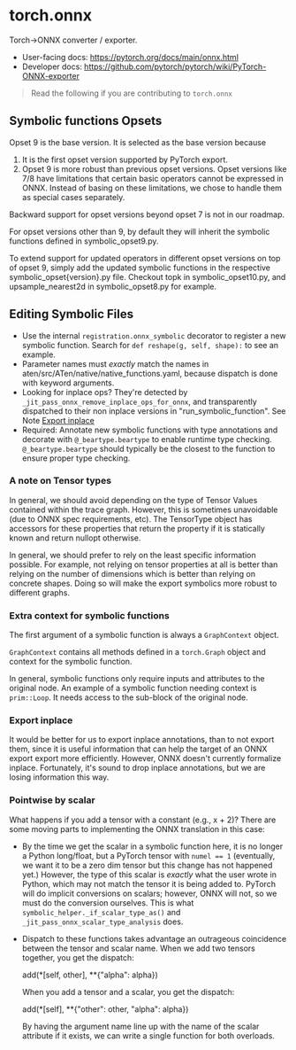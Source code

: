 # torch.onnx

Torch->ONNX converter / exporter.

- User-facing docs: https://pytorch.org/docs/main/onnx.html
- Developer docs: https://github.com/pytorch/pytorch/wiki/PyTorch-ONNX-exporter

> Read the following if you are contributing to `torch.onnx`

## Symbolic functions Opsets

Opset 9 is the base version. It is selected as the base version because

1. It is the first opset version supported by PyTorch export.
2. Opset 9 is more robust than previous opset versions. Opset versions like 7/8 have limitations
    that certain basic operators cannot be expressed in ONNX. Instead of basing on these limitations,
    we chose to handle them as special cases separately.

Backward support for opset versions beyond opset 7 is not in our roadmap.

For opset versions other than 9, by default they will inherit the symbolic functions defined in
symbolic_opset9.py.

To extend support for updated operators in different opset versions on top of opset 9,
simply add the updated symbolic functions in the respective symbolic_opset{version}.py file.
Checkout topk in symbolic_opset10.py, and upsample_nearest2d in symbolic_opset8.py for example.

## Editing Symbolic Files

- Use the internal `registration.onnx_symbolic` decorator to register a new symbolic function. Search for `def reshape(g, self, shape):` to see an example.
- Parameter names must *exactly* match the names in
  aten/src/ATen/native/native_functions.yaml, because
  dispatch is done with keyword arguments.
- Looking for inplace ops? They're detected by
  `_jit_pass_onnx_remove_inplace_ops_for_onnx`, and
  transparently dispatched to their non inplace versions in
  "run_symbolic_function". See Note [Export inplace](#export-inplace)
- Required: Annotate new symbolic functions with type annotations and decorate
  with `@_beartype.beartype` to enable runtime type checking.
  `@_beartype.beartype` should typically be the closest to the function to
  ensure proper type checking.

### A note on Tensor types

In general, we should avoid depending on the type of Tensor Values contained
within the trace graph. However, this is sometimes unavoidable (due to ONNX
spec requirements, etc). The TensorType object has accessors for these properties that return the property if it is statically known and return nullopt otherwise.

In general, we should prefer to rely on the least specific information possible.
For example, not relying on tensor properties at all is better than relying
on the number of dimensions which is better than relying on
concrete shapes. Doing so will make the export symbolics
more robust to different graphs.

### Extra context for symbolic functions

The first argument of a symbolic function is always a `GraphContext` object.

`GraphContext` contains all methods defined in a `torch.Graph` object and context
for the symbolic function.

In general, symbolic functions only require inputs and attributes to
the original node. An example of a symbolic function needing context is
`prim::Loop`. It needs access to the sub-block of the original node.

### Export inplace

It would be better for us to export inplace annotations,
than to not export them, since it is useful information that can
help the target of an ONNX export export more efficiently. However,
ONNX doesn't currently formalize inplace. Fortunately, it's sound to drop
inplace annotations, but we are losing information this way.

### Pointwise by scalar

What happens if you add a tensor with a constant (e.g., x + 2)?  There are
some moving parts to implementing the ONNX translation in this case:

- By the time we get the scalar in a symbolic function here, it is no longer a
  Python long/float, but a PyTorch tensor with `numel == 1` (eventually, we want
  it to be a zero dim tensor but this change has not happened yet.) However, the
  type of this scalar is *exactly* what the user wrote in Python, which may not
  match the tensor it is being added to. PyTorch will do implicit conversions on
  scalars; however, ONNX will not, so we must do the conversion ourselves. This
  is what `symbolic_helper._if_scalar_type_as()` and
  `_jit_pass_onnx_scalar_type_analysis` does.

- Dispatch to these functions takes advantage an outrageous coincidence
    between the tensor and scalar name.  When we add two tensors together,
    you get the dispatch:

    add(*[self, other], **{"alpha": alpha})

    When you add a tensor and a scalar, you get the dispatch:

    add(*[self], **{"other": other, "alpha": alpha})

    By having the argument name line up with the name of the scalar attribute
    if it exists, we can write a single function for both overloads.
